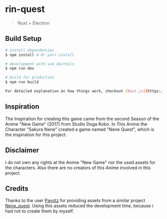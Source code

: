 # rin-quest

> Nuxt + Electron

## Build Setup

``` bash
# install dependencies
$ npm install # Or yarn install

# development with vue devtools
$ npm run dev

# build for production
$ npm run build

For detailed explanation on how things work, checkout [Nuxt.js](https://github.com/nuxt/nuxt.js), [Electron.js](https://electronjs.org/), and [electron-builder](https://www.electron.build/).
```

## Inspiration
The Inspiration for creating this game came from the second Season of the Anime "New Game" (2017) from Studio Doga Kobo. In This Anime the Character "Sakura Nene" created a game named "Nene Quest", which is the inspiration for this project.

## Disclaimer
I do not own any rights at the Anime "New Game" nor the used assets for the characters. Also there are no creators of this Anime involved in this project.

## Credits
Thanks to the user [Payotz](https://github.com/Payotz) for providing assets from a similar project [Nene_quest](https://github.com/Payotz/Nene_Quest). Using this assets reduced the development time, because i had not to create them by myself.
